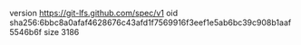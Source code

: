 version https://git-lfs.github.com/spec/v1
oid sha256:6bbc8a0afaf4628676c43afd1f7569916f3eef1e5ab6bc39c908b1aaf5546b6f
size 3186
